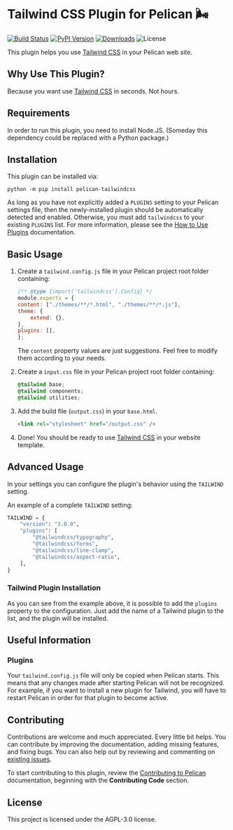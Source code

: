 # Tailwind CSS Plugin for Pelican 🌬

[![Build Status](https://img.shields.io/github/actions/workflow/status/pelican-plugins/tailwindcss/main.yml?branch=main)](https://github.com/pelican-plugins/tailwindcss/actions)
[![PyPI Version](https://img.shields.io/pypi/v/pelican-tailwindcss)](https://pypi.org/project/pelican-tailwindcss/)
[![Downloads](https://img.shields.io/pypi/dm/pelican-tailwindcss)](https://pypi.org/project/pelican-tailwindcss/)
![License](https://img.shields.io/pypi/l/pelican-tailwindcss?color=blue)

This plugin helps you use [Tailwind CSS][] in your Pelican web site.

## Why Use This Plugin?

Because you want use [Tailwind CSS][] in seconds. Not hours.

## Requirements

In order to run this plugin, you need to install Node.JS. (Someday this dependency could be replaced with a Python package.)

## Installation

This plugin can be installed via:

    python -m pip install pelican-tailwindcss

As long as you have not explicitly added a `PLUGINS` setting to your Pelican settings file, then the newly-installed plugin should be automatically detected and enabled. Otherwise, you must add `tailwindcss` to your existing `PLUGINS` list. For more information, please see the [How to Use Plugins](https://docs.getpelican.com/en/latest/plugins.html#how-to-use-plugins) documentation.

## Basic Usage

1. Create a `tailwind.config.js` file in your Pelican project root folder containing:

    ```js
    /** @type {import('tailwindcss').Config} */
    module.exports = {
    content: ["./themes/**/*.html", "./themes/**/*.js"],
    theme: {
        extend: {},
    },
    plugins: [],
    };
    ```

    The `content` property values are just suggestions. Feel free to modify them according to your needs.

2. Create a `input.css` file in your Pelican project root folder containing:

    ```css
    @tailwind base;
    @tailwind components;
    @tailwind utilities;
    ```

3. Add the build file (`output.css`) in your `base.html`.

    ```html
    <link rel="stylesheet" href="/output.css" />
    ```

4. Done! You should be ready to use [Tailwind CSS][] in your website template.

## Advanced Usage

In your settings you can configure the plugin's behavior using the `TAILWIND` setting.

An example of a complete `TAILWIND` setting:

```python
TAILWIND = {
    "version": "3.0.0",
    "plugins": [
        "@tailwindcss/typography",
        "@tailwindcss/forms",
        "@tailwindcss/line-clamp",
        "@tailwindcss/aspect-ratio",
    ],
}
```

### Tailwind Plugin Installation

As you can see from the example above, it is possible to add the `plugins` property to the configuration.
Just add the name of a Tailwind plugin to the list, and the plugin will be installed.

## Useful Information

### Plugins

Your `tailwind.config.js` file will only be copied when Pelican starts. This means that any changes made after starting Pelican will not be recognized. For example, if you want to install a new plugin for Tailwind, you will have to restart Pelican in order for that plugin to become active.

## Contributing

Contributions are welcome and much appreciated. Every little bit helps. You can contribute by improving the documentation, adding missing features, and fixing bugs. You can also help out by reviewing and commenting on [existing issues][].

To start contributing to this plugin, review the [Contributing to Pelican][] documentation, beginning with the **Contributing Code** section.

[existing issues]: https://github.com/pelican-plugins/tailwindcss/issues
[Contributing to Pelican]: https://docs.getpelican.com/en/latest/contribute.html

## License

This project is licensed under the AGPL-3.0 license.

[Tailwind CSS]: https://github.com/tailwindlabs/tailwindcss
